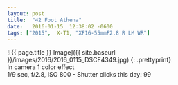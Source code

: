 ```yaml
---
layout: post
title:  "42 Foot Athena"
date:   2016-01-15  12:38:02 -0600
tags: ["2015",  X-T1, "XF16-55mmF2.8 R LM WR"]
---
```

![{{ page.title }} Image]({{ site.baseurl }}/images/2016/2016_0115_DSCF4349.jpg)
{: .prettyprint}  
In camera 1 color effect  
1/9 sec, f/2.8, ISO 800 - Shutter clicks this day: 99